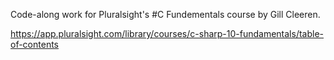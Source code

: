 Code-along work for Pluralsight's #C Fundementals course by Gill Cleeren.

https://app.pluralsight.com/library/courses/c-sharp-10-fundamentals/table-of-contents
